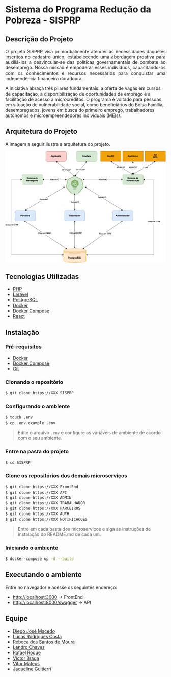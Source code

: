 # Sistema do Programa Redução da Pobreza - SISPRP

## Descrição do Projeto
<p align="justify">O projeto SISPRP visa primordialmente atender às necessidades daqueles inscritos no cadastro único, estabelecendo uma abordagem proativa para auxiliá-los a desvincular-se das políticas governamentais de combate ao desemprego. Nossa missão é empoderar esses indivíduos, capacitando-os com os conhecimentos e recursos necessários para conquistar uma independência financeira duradoura.</p>
<p>
A iniciativa abraça três pilares fundamentais: a oferta de vagas em cursos de capacitação, a disponibilização de oportunidades de emprego e a facilitação de acesso a microcréditos. O programa é voltado para pessoas em situação de vulnerabilidade social, como beneficiários do Bolsa Família, desempregados, jovens em busca do primeiro emprego, trabalhadores autônomos e microempreendedores individuais (MEIs).</p>

## Arquitetura do Projeto

A imagem a seguir ilustra a arquitetura do projeto.

![Arquitetura do Projeto](ArquiteturaProgredir.png)

## Tecnologias Utilizadas
* [PHP](https://www.php.net/)
* [Laravel](https://laravel.com/)
* [PostgreSQL](https://www.postgresql.org/)
* [Docker](https://www.docker.com/)
* [Docker Compose](https://docs.docker.com/compose/)
* [React](https://pt-br.reactjs.org/)

## Instalação
### Pré-requisitos
* [Docker](https://www.docker.com/)
* [Docker Compose](https://docs.docker.com/compose/)
* [Git](https://git-scm.com/)

### Clonando o repositório
```bash
$ git clone https://XXX SISPRP
```

### Configurando o ambiente
```bash
$ touch .env
$ cp .env.example .env
``` 

> Edite o arquivo `.env` e configure as variáveis de ambiente de acordo com o seu ambiente.

### Entre na pasta do projeto
```bash
$ cd SISPRP
```

### Clone os repositórios dos demais microserviços
```bash
$ git clone https://XXX FrontEnd
$ git clone https://XXX API
$ git clone https://XXX ADMIN
$ git clone https://XXX TRABALHADOR
$ git clone https://XXX PARCEIROS
$ git clone https://XXX AUTH
$ git clone https://XXX NOTIFICACOES
```

> Entre em cada pasta dos microserviços e siga as instruções de instalação do README.md de cada um.

### Iniciando o ambiente
```bash
$ docker-compose up -d --build
``` 

## Executando o ambiente
 Entre no navegador e acesse os seguintes  endereço:
 
 - [http://localhost:3000](http://localhost:3000) -> FrontEnd
- [http://localhost:8000/swagger](http://localhost:8000/swagger) -> API

## Equipe
* [Diego José Macedo](mailto:diegomacedo@ibict.br)
* [Lucas Rodrigues Costa](mailto:lucasrodrigues@ibict.br)
* [Rebeca dos Santos de Moura](mailto:rebecamoura@ibict.br)
* [Lendro Chaves](mailto:leandrochaves@ibict.br)
* [Rafael Roque](mailto:rafaelroque@ibict.br)
* [Victor Braga](mailto:victorbraga@ibict.br)
* [Vitor Mateus](mailto:vitormateus@ibict.br)
* [Jaqueline Guitierri](mailto:jaquelineguitierri@ibict.br)
